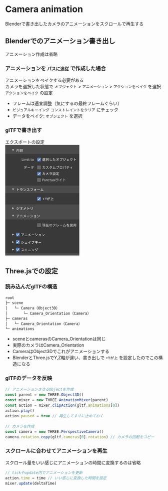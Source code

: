 # Camera animation

Blenderで書き出したカメラのアニメーションをスクロールで再生する

## Blenderでのアニメーション書き出し
アニメーション作成は省略

### アニメーションを `パスに追従` で作成した場合
アニメーションをベイクする必要がある  
カメラを選択した状態で `オブジェクト` > `アニメーション` > `アクションをベイク` を選択  
`アクションをベイク` の設定
- フレームは適宜調整（気にするの最終フレームぐらい）
- `ビジュアルキーイング` `コンストレイントをクリア` にチェック
- データをベイク: `オブジェクト` を選択

### glTFで書き出す
エクスポートの設定  
![エクスポートの設定](./src/assets/docs/export-settings.png)

## Three.jsでの設定

### 読み込んだglTFの構造
```text
root
├─ scene
│   └─ Camera（Object3D）
│       └─ Camera_Orientation（Camera）
├─ cameras
│   └─ Camera_Orientation（Camera）
└─ animations
```

- sceneとcamerasのCamera_Orientationは同じ
- 実際のカメラはCamera_Orientation
- CameraはObject3Dでこれがアニメーションする
- BlenderとThree.jsでY,Z軸が違い、書き出しで `+Yが上` を設定したのでこの構造になる

### glTFのデータを反映
```js
// アニメーションさせるObjectを作成
const parent = new THREE.Object3D()
const mixer = new THREE.AnimationMixer(parent)
const action = mixer.clipAction(gltf.animations[0])
action.play()
action.paused = true // 再生してすぐに止めておく

// カメラを作成
const camera = new THREE.PerspectiveCamera()
camera.rotation.copy(gltf.cameras[0].rotation) // カメラの回転をコピー
```

### スクロールに合わせてアニメーションを再生
スクロール量をいい感じにアニメーションの時間に変換するのは省略  

```js
// tickやupdate内でアニメーションを更新
action.time = time // いい感じに変換した時間を設定
mixer.update(deltaTime)
```
